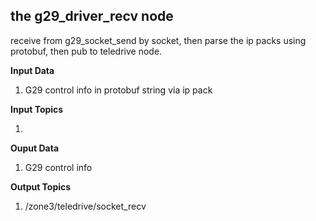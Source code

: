 ## the g29_driver_recv node

receive from g29_socket_send by socket, then parse the ip packs using protobuf, then pub to teledrive node.

**Input Data**

1. G29 control info in protobuf string via ip pack

**Input Topics**

1. 

**Ouput Data**

1. G29 control info

**Output Topics**

1. /zone3/teledrive/socket_recv